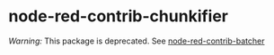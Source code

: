 # node-red-contrib-chunkifier
*Warning:* This package is deprecated. See [node-red-contrib-batcher](https://www.npmjs.com/package/node-red-contrib-batcher)
